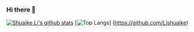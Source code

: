 ### Hi there 👋

<!--
**LIshuaike/LIshuaike** is a ✨ _special_ ✨ repository because its `README.md` (this file) appears on your GitHub profile.

Here are some ideas to get you started:

- 🔭 I’m currently working on ...
- 🌱 I’m currently learning ...
- 👯 I’m looking to collaborate on ...
- 🤔 I’m looking for help with ...
- 💬 Ask me about ...
- 📫 How to reach me: ...
- 😄 Pronouns: ...
- ⚡ Fun fact: ...
-->

[![Shuaike Li's github stats](https://github-readme-stats.vercel.app/api?username=Lishuaike&hide=issues&show_icons=true)](https://github.com/LIshuaike)
[![Top Langs](https://github-readme-stats.vercel.app/api/top-langs/?username=Lishuaike&layout=compact)]
(https://github.com/Lishuaike)
